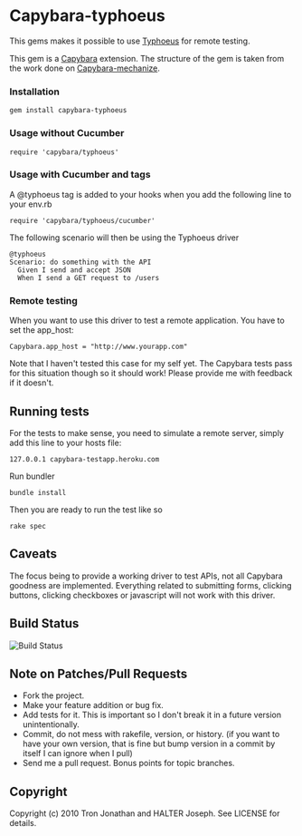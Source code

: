 Capybara-typhoeus
==================

This gems makes it possible to use [Typhoeus](https://github.com/dbalatero/typhoeus) for remote testing.

This gem is a [Capybara](http://github.com/jnicklas/capybara) extension. The structure of the gem is taken from the work done on [Capybara-mechanize](http://github.com/jeroenvandijk/capybara-mechanize).

### Installation

    gem install capybara-typhoeus

### Usage without Cucumber

    require 'capybara/typhoeus'

### Usage with Cucumber and tags

A @typhoeus tag is added to your hooks when you add the following line to your env.rb

    require 'capybara/typhoeus/cucumber'

The following scenario will then be using the Typhoeus driver

    @typhoeus
    Scenario: do something with the API
      Given I send and accept JSON
      When I send a GET request to /users

### Remote testing

When you want to use this driver to test a remote application. You have to set the app_host:

    Capybara.app_host = "http://www.yourapp.com"

Note that I haven't tested this case for my self yet. The Capybara tests pass for this situation though so it should work! Please provide me with feedback if it doesn't.

## Running tests

For the tests to make sense, you need to simulate a remote server, simply add this line to your hosts file:

    127.0.0.1 capybara-testapp.heroku.com

Run bundler

    bundle install

Then you are ready to run the test like so

    rake spec

Caveats
-------

The focus being to provide a working driver to test APIs, not all Capybara goodness are implemented.
Everything related to submitting forms, clicking buttons, clicking checkboxes or javascript will not work with this driver.


Build Status
---------

![Build Status](https://github.com/TalentBox/capybara-typhoeus/actions/workflows/ci.yml/badge.svg)

Note on Patches/Pull Requests
-----------------------------

* Fork the project.
* Make your feature addition or bug fix.
* Add tests for it. This is important so I don't break it in a
  future version unintentionally.
* Commit, do not mess with rakefile, version, or history.
  (if you want to have your own version, that is fine but bump version in a commit by itself I can ignore when I pull)
* Send me a pull request. Bonus points for topic branches.

Copyright
---------
Copyright (c) 2010 Tron Jonathan and HALTER Joseph. See LICENSE for details.
